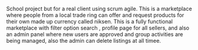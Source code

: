 School project but for a real client using scrum agile. 
This is a marketplace where people from a local trade ring can offer and request products for their own made up currency called niksen.
This is a fully functional marketplace with filter option search , profile page for all sellers, and also an admin panel where new users are approved and group activities are being managed, also the admin can delete listings at all timee.
